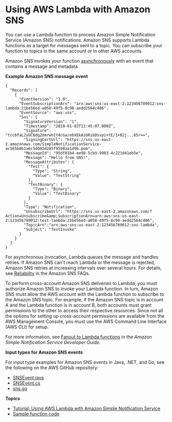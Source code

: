 # Using AWS Lambda with Amazon SNS<a name="with-sns"></a>

You can use a Lambda function to process Amazon Simple Notification Service \(Amazon SNS\) notifications\. Amazon SNS supports Lambda functions as a target for messages sent to a topic\. You can subscribe your function to topics in the same account or in other AWS accounts\.

Amazon SNS invokes your function [asynchronously](invocation-async.md) with an event that contains a message and metadata\.

**Example Amazon SNS message event**  

```
{
  "Records": [
    {
      "EventVersion": "1.0",
      "EventSubscriptionArn": "arn:aws:sns:us-east-2:123456789012:sns-lambda:21be56ed-a058-49f5-8c98-aedd2564c486",
      "EventSource": "aws:sns",
      "Sns": {
        "SignatureVersion": "1",
        "Timestamp": "2019-01-02T12:45:07.000Z",
        "Signature": "tcc6faL2yUC6dgZdmrwh1Y4cGa/ebXEkAi6RibDsvpi+tE/1+82j...65r==",
        "SigningCertUrl": "https://sns.us-east-2.amazonaws.com/SimpleNotificationService-ac565b8b1a6c5d002d285f9598aa1d9b.pem",
        "MessageId": "95df01b4-ee98-5cb9-9903-4c221d41eb5e",
        "Message": "Hello from SNS!",
        "MessageAttributes": {
          "Test": {
            "Type": "String",
            "Value": "TestString"
          },
          "TestBinary": {
            "Type": "Binary",
            "Value": "TestBinary"
          }
        },
        "Type": "Notification",
        "UnsubscribeUrl": "https://sns.us-east-2.amazonaws.com/?Action=Unsubscribe&amp;SubscriptionArn=arn:aws:sns:us-east-2:123456789012:test-lambda:21be56ed-a058-49f5-8c98-aedd2564c486",
        "TopicArn":"arn:aws:sns:us-east-2:123456789012:sns-lambda",
        "Subject": "TestInvoke"
      }
    }
  ]
}
```

For asynchronous invocation, Lambda queues the message and handles retries\. If Amazon SNS can't reach Lambda or the message is rejected, Amazon SNS retries at increasing intervals over several hours\. For details, see [Reliability](http://aws.amazon.com/sns/faqs/#Reliability) in the Amazon SNS FAQs\.

To perform cross\-account Amazon SNS deliveries to Lambda, you must authorize Amazon SNS to invoke your Lambda function\. In turn, Amazon SNS must allow the AWS account with the Lambda function to subscribe to the Amazon SNS topic\. For example, if the Amazon SNS topic is in account A and the Lambda function is in account B, both accounts must grant permissions to the other to access their respective resources\. Since not all the options for setting up cross\-account permissions are available from the AWS Management Console, you must use the AWS Command Line Interface \(AWS CLI\) for setup\.

For more information, see [Fanout to Lambda functions](https://docs.aws.amazon.com/sns/latest/dg/sns-lambda-as-subscriber.html) in the *Amazon Simple Notification Service Developer Guide*\.

**Input types for Amazon SNS events**

For input type examples for Amazon SNS events in Java, \.NET, and Go, see the following on the AWS GitHub repository:
+ [SNSEvent\.java](https://github.com/aws/aws-lambda-java-libs/blob/master/aws-lambda-java-events/src/main/java/com/amazonaws/services/lambda/runtime/events/SNSEvent.java)
+ [SNSEvent\.cs](https://github.com/aws/aws-lambda-dotnet/blob/master/Libraries/src/Amazon.Lambda.SNSEvents/SNSEvent.cs)
+ [sns\.go](https://github.com/aws/aws-lambda-go/blob/master/events/sns.go)

**Topics**
+ [Tutorial: Using AWS Lambda with Amazon Simple Notification Service](with-sns-example.md)
+ [Sample function code](with-sns-create-package.md)